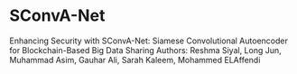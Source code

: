 # SConvA-Net
Enhancing Security with SConvA-Net: Siamese Convolutional Autoencoder for Blockchain-Based Big Data Sharing
Authors: Reshma Siyal, Long Jun, Muhammad Asim, Gauhar Ali, Sarah Kaleem, Mohammed ELAffendi

